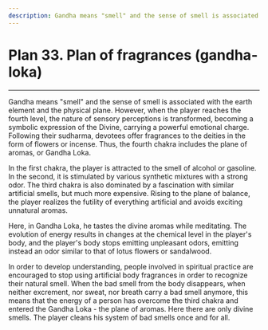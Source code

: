 ```yaml
---
description: Gandha means "smell" and the sense of smell is associated with the earth element and the physical plane. However, when the player reaches the fourth level, the nature of sensory perceptions is transformed, becoming a symbolic expression of the Divine, carrying a powerful emotional charge.
---
```


# Plan 33. Plan of fragrances (gandha-loka)

---

Gandha means "smell" and the sense of smell is associated with the earth element and the physical plane. However, when the player reaches the fourth level, the nature of sensory perceptions is transformed, becoming a symbolic expression of the Divine, carrying a powerful emotional charge. Following their sudharma, devotees offer fragrances to the deities in the form of flowers or incense. Thus, the fourth chakra includes the plane of aromas, or Gandha Loka.

In the first chakra, the player is attracted to the smell of alcohol or gasoline. In the second, it is stimulated by various synthetic mixtures with a strong odor. The third chakra is also dominated by a fascination with similar artificial smells, but much more expensive. Rising to the plane of balance, the player realizes the futility of everything artificial and avoids exciting unnatural aromas.

Here, in Gandha Loka, he tastes the divine aromas while meditating. The evolution of energy results in changes at the chemical level in the player's body, and the player's body stops emitting unpleasant odors, emitting instead an odor similar to that of lotus flowers or sandalwood.

In order to develop understanding, people involved in spiritual practice are encouraged to stop using artificial body fragrances in order to recognize their natural smell. When the bad smell from the body disappears, when neither excrement, nor sweat, nor breath carry a bad smell anymore, this means that the energy of a person has overcome the third chakra and entered the Gandha Loka - the plane of aromas. Here there are only divine smells. The player cleans his system of bad smells once and for all.
